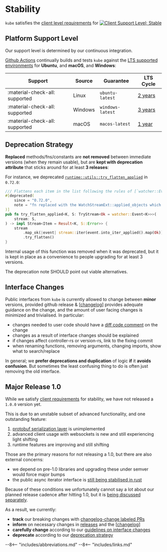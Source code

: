 # Stability

`kube` satisfies the [client level requirements](https://github.com/kubernetes/design-proposals-archive/blob/main/api-machinery/csi-new-client-library-procedure.md#client-support-level) for [![Client Support Level; Stable](https://img.shields.io/badge/kubernetes%20client-stable-green.svg?style=plastic&colorA=306CE8)](https://github.com/kubernetes/design-proposals-archive/blob/main/api-machinery/csi-new-client-library-procedure.md#client-support-level)

## Platform Support Level

Our support level is determined by our continuous integration.

[Github Actions](https://github.com/kube-rs/kube-rs/actions/workflows/ci.yml) continually builds and tests `kube` against the [LTS supported environments](https://github.com/actions/virtual-environments#available-environments) for **Ubuntu**, and **macOS**, and **Windows**:

| Support                        | Source         | Guarantee        | LTS Cycle  |
| ------------------------------ | -------------- | ---------------- | ---------- |
| :material-check-all: supported | Linux          | `ubuntu-latest`  | [2 years](https://ubuntu.com/about/release-cycle)    |
| :material-check-all: supported | Windows        | `windows-latest` | [3 years](https://docs.microsoft.com/en-us/windows-server/get-started/windows-server-release-info)    |
| :material-check-all: supported | macOS          | `macos-latest`   | [1 year](https://en.wikipedia.org/wiki/MacOS_version_history#Releases)   |


<!-- TODO: once our e2e setup improves, also print a table of
tested Kubernetes flavours such as EKS, GKE, AKS, K3s -->

## Deprecation Strategy

**Replaced** methods/fns/constants are **not removed** between immediate versions (when they remain usable), but are **kept with deprecation attribute** that sticks around for at least **3 releases**:

For instance, we deprecated [`runtime::utils::try_flatten_applied`](https://github.com/kube-rs/kube-rs/blob/d0bf02f9c0783a3087b83633f2fa899d8539e91d/kube-runtime/src/utils/mod.rs) in `0.72.0`:

```rust
/// Flattens each item in the list following the rules of [`watcher::Event::into_iter_applied`].
#[deprecated(
    since = "0.72.0",
    note = "fn replaced with the WatchStreamExt::applied_objects which can be chained onto watcher. Add `use kube::runtime::WatchStreamExt;` and call `stream.applied_objects()` instead. This function will be removed in 0.75.0."
)]
pub fn try_flatten_applied<K, S: TryStream<Ok = watcher::Event<K>>>(
    stream: S,
) -> impl Stream<Item = Result<K, S::Error>> {
    stream
        .map_ok(|event| stream::iter(event.into_iter_applied().map(Ok)))
        .try_flatten()
}
```

Internal usage of this function was removed when it was deprecated, but it is kept in place as a convenience to people upgrading for at least 3 versions.

The deprecation note SHOULD point out viable alternatives.

## Interface Changes

Public interfaces from `kube` is currently allowed to change between **minor** versions, provided github release & [[changelog]] provides adequate guidance on the change, and the amount of user facing changes is minimized and trivialised. In particular:

- changes needed to user code should have a [diff code comment](https://github.com/kube-rs/kube-rs/releases/tag/0.73.0) on the change
- changes as a result of interface changes should be explained
- if changes affect controller-rs or version-rs, link to the fixing commit
- when renaming functions, removing arguments, changing imports, show what to search/replace

In general; we **prefer deprecations and duplication** of logic **if** it **avoids confusion**. But sometimes the least confusing thing to do is often just removing the old interface.


## Major Release 1.0

While we satisfy [client requirements](https://github.com/kubernetes/design-proposals-archive/blob/main/api-machinery/csi-new-client-library-procedure.md#client-support-level) for stability, we have not released a `1.0.0` version yet.

This is due to an unstable subset of advanced functionality, and one outstanding feature:

1. [protobuf serialization layer](https://github.com/kube-rs/kube-rs/issues/725) is unimplemented
2. advanced client usage with websockets is new and still experiencing light shifting
3. runtime features are improving and still shifting

Those are the primary reasons for not releasing a 1.0, but there are also external concerns:

- we depend on pre-1.0 libraries and upgrading these under semver would force major bumps
- the public async iterator interface is [still being stabilised in rust](https://github.com/rust-lang/rust/issues/79024)

Because of these conditions we unfortunately cannot say a lot about our planned release cadence after hitting 1.0, but it is [being discussed separately](https://github.com/kube-rs/kube-rs/issues/923).

As a result, we currently:

- **track** our breaking changes with [changelog-change labeled PRs](https://github.com/kube-rs/kube-rs/pulls?q=is%3Apr+label%3Achangelog-change+is%3Aclosed)
- **inform** on necessary changes in [releases](https://github.com/kube-rs/kube-rs/releases) and the [[changelog]]
- **carefully change** according to our [guidelines on interface changes](#interface-changes)
- **deprecate** according to our [deprecation strategy](#deprecation-strategy)

<!--
## Panic Policy
TODO: need to address this at some point.
-->

--8<-- "includes/abbreviations.md"
--8<-- "includes/links.md"

[//begin]: # "Autogenerated link references for markdown compatibility"
[changelog]: changelog "Changelog"
[//end]: # "Autogenerated link references"

